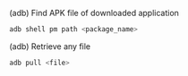 (adb) Find APK file of downloaded application
```bash
adb shell pm path <package_name>
```
(adb) Retrieve any file
```bash
adb pull <file>
```